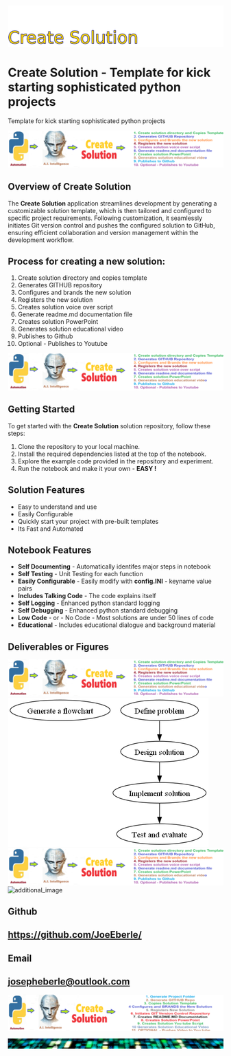 
![Image image_filename](solution_sign.png)

# Create Solution - Template for kick starting sophisticated python projects 
Template for kick starting sophisticated python projects 

![Image image_filename](code.png)

## Overview of Create Solution 
The **Create Solution** application streamlines development by generating a customizable solution template, which is then tailored and configured to specific project requirements. Following customization, it seamlessly initiates Git version control and pushes the configured solution to GitHub, ensuring efficient collaboration and version management within the development workflow.

## Process for creating a new solution: 
1. Create solution directory and copies template
2. Generates GITHUB repository 
3. Configures and brands the new solution 
4. Registers the new solution 
5. Creates solution voice over script
6. Generate readme.md documentation file  
7. Creates solution PowerPoint 
8. Generates solution educational video  
9. Publishes to Github
10. Optional - Publishes to Youtube

![Image image_filename](sample.png)

## Getting Started
To get started with the **Create Solution** solution repository, follow these steps:
1. Clone the repository to your local machine.
2. Install the required dependencies listed at the top of the notebook.
3. Explore the example code provided in the repository and experiment.
4. Run the notebook and make it your own - **EASY !**
    
## Solution Features
- Easy to understand and use  
- Easily Configurable 
- Quickly start your project with pre-built templates
- Its Fast and Automated

## Notebook Features
- **Self Documenting** - Automatically identifes major steps in notebook 
- **Self Testing** - Unit Testing for each function
- **Easily Configurable** - Easily modify with **config.INI** - keyname value pairs
- **Includes Talking Code** - The code explains itself 
- **Self Logging** - Enhanced python standard logging   
- **Self Debugging** - Enhanced python standard debugging
- **Low Code** - or - No Code  - Most solutions are under 50 lines of code
- **Educational** - Includes educational dialogue and background material
    
## Deliverables or Figures
 ![additional_image](create_solution.png)  <br>![additional_image](flowchart.png.png)  <br>![additional_image](solution_template.png)  <br>![additional_image](sample-checkpoint.png)  <br>
    

## Github    
## https://github.com/JoeEberle/ 

## Email 
## josepheberle@outlook.com 

    
![Developer](developer.png)

![Brand](brand.png)
    